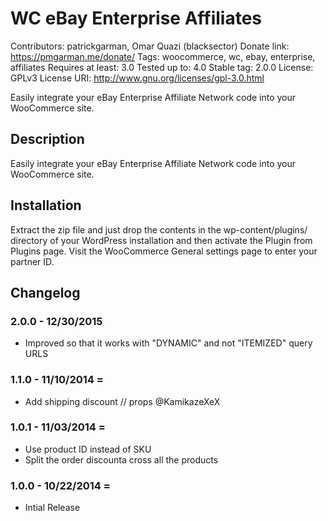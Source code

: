 # WC eBay Enterprise Affiliates
Contributors: patrickgarman, Omar Quazi (blacksector)
Donate link: https://pmgarman.me/donate/
Tags: woocommerce, wc, ebay, enterprise, affiliates
Requires at least: 3.0
Tested up to: 4.0
Stable tag: 2.0.0
License: GPLv3
License URI: http://www.gnu.org/licenses/gpl-3.0.html

Easily integrate your eBay Enterprise Affiliate Network code into your WooCommerce site.

## Description

Easily integrate your eBay Enterprise Affiliate Network code into your WooCommerce site.

## Installation

Extract the zip file and just drop the contents in the wp-content/plugins/ directory of your WordPress installation and then activate the Plugin from Plugins page. Visit the WooCommerce General settings page to enter your partner ID.

## Changelog

### 2.0.0 - 12/30/2015
* Improved so that it works with "DYNAMIC" and not "ITEMIZED" query URLS

### 1.1.0 - 11/10/2014 =
* Add shipping discount // props @KamikazeXeX

### 1.0.1 - 11/03/2014 =
* Use product ID instead of SKU
* Split the order discounta cross all the products

### 1.0.0 - 10/22/2014 =
* Intial Release
